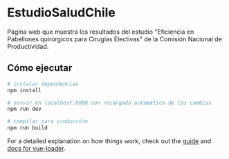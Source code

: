 # EstudioSaludChile

Página web que muestra los resultados del estudio "Eficiencia en Pabellones quirúrgicos para Cirugías Electivas" de la Comisión Nacional de Productividad.

## Cómo ejecutar

``` bash
# instalar dependencias
npm install

# servir en localhost:8080 con recargado automático de los cambios
npm run dev

# compilar para producción
npm run build
```

For a detailed explanation on how things work, check out the [guide](http://vuejs-templates.github.io/webpack/) and [docs for vue-loader](http://vuejs.github.io/vue-loader).
